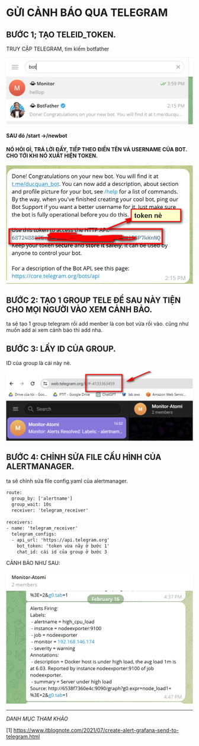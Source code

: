 # GỬI CẢNH BÁO QUA TELEGRAM

## BƯỚC 1; TẠO TELEID_TOKEN.


TRUY CẬP TELEGRAM, tìm kiếm botfather


![hinh ](./images/1.png)


#### SAU đó /start ->/newbot

#### NÓ HỎI GÌ, TRẢ LỜI ĐẤY, TIẾP THEO ĐIỀN TÊN VÀ USERNAME CỦA BOT. CHO TỚI KHI NÓ XUẤT HIỆN TOKEN.


![hinh ](./images/2.png)



## BƯỚC 2: TẠO 1 GROUP TELE ĐỂ SAU NÀY TIỆN CHO MỌI NGƯỜI VÀO XEM CẢNH BẢO.

ta sẽ tạo 1 group telegram rồi add menber là con bot vừa rồi vào. cũng như muốn add ai xem cảnh báo thì add nha.

## BƯỚC 3: LẤY ID CỦA GROUP.
ID của group là cái này nè.

![hinh ](./images/3.png)



## BƯỚC 4: CHỈNH SỬA FILE CẤU HÌNH CỦA ALERTMANAGER.

ta sẽ chỉnh sửa file config.yaml của alertmanager.

```
route:
  group_by: ['alertname']
  group_wait: 10s     
  receiver: 'telegram_receiver'

receivers:
- name: 'telegram_receiver'
  telegram_configs:
  - api_url: 'https://api.telegram.org'
    bot_token: 'token vừa nãy ở bước 1'
    chat_id: cái id của group ở bước 3

```



CẢNH BÁO NHƯ SAU:


![hinh ](./images/4.png)


---
*DANH MỤC THAM KHẢO*

[1] https://www.itblognote.com/2021/07/create-alert-grafana-send-to-telegram.html